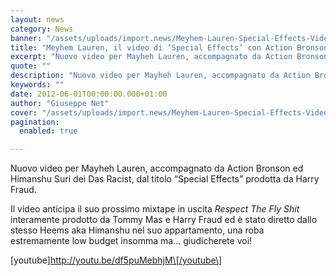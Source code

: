 ```yaml
---
layout: news
category: News
banner: "/assets/uploads/import.news/Meyhem-Lauren-Special-Effects-Video-608x337.jpg"
title: "Meyhem Lauren, il video di ‘Special Effects’ con Action Bronson e Himanshu Suri"
excerpt: "Nuovo video per Mayheh Lauren, accompagnato da Action Bronson ed Himanshu Suri dei Das Racist, dal titolo “Special Effects” prodotta da Harry Fraud. Il video anticipa il suo prossimo mixtape in uscita Respect The Fly Shit interamente prodotto da  Tommy Mas e Harry Fraud ed è stato diretto dallo stesso Heems aka Himanshu nel suo [&hellip"
quote: ""
description: "Nuovo video per Mayheh Lauren, accompagnato da Action Bronson ed Himanshu Suri dei Das Racist, dal titolo “Special Effects” prodotta da Harry Fraud. Il video anticipa il suo prossimo mixtape in uscita Respect The Fly Shit interamente prodotto da  Tommy Mas e Harry Fraud ed è stato diretto dallo stesso Heems aka Himanshu nel suo [&hellip"
keywords: ""
date: 2012-06-01T00:00:00.000+01:00
author: "Giuseppe Net"
cover: "/assets/uploads/import.news/Meyhem-Lauren-Special-Effects-Video-608x337.jpg"
pagination:
  enabled: true

---
```


Nuovo video per Mayheh Lauren, accompagnato da Action Bronson ed Himanshu Suri dei Das Racist, dal titolo “Special Effects” prodotta da Harry Fraud.

Il video anticipa il suo prossimo mixtape in uscita _Respect The Fly Shit_ interamente prodotto da Tommy Mas e Harry Fraud ed è stato diretto dallo stesso Heems aka Himanshu nel suo appartamento, una roba estremamente low budget insomma ma… giudicherete voi!

\[youtube\]http://youtu.be/df5puMebhjM\[/youtube\]